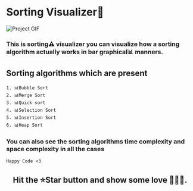 # Sorting Visualizer🌱

![Project GIF](public/20220720_135856.gif)

### This is sorting⚠️ visualizer you can visualize how a sorting algorithm actually works in bar graphical📊 manners. 

## Sorting algorithms which are present
    1. 📊Bubble Sort
    2. 📊Merge Sort
    3. 📊Quick sort
    4. 📊Selection Sort
    5. 📊Insertion Sort 
    6. 📊Heap Sort 


### You can also see the sorting algorithms time complexity and space complexity in all the cases  




```
Happy Code <3 
```
<h2 align="center"> Hit the ⭐Star button and show some love 🫶🏻🌹. </h2>